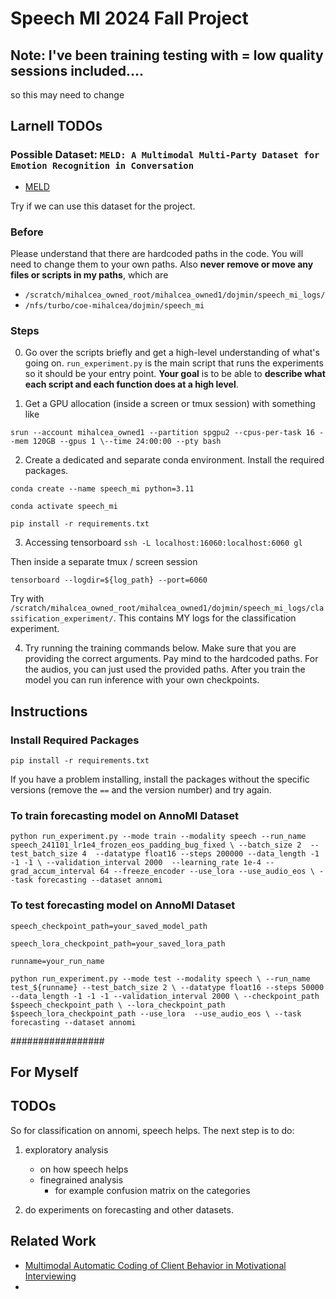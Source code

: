 # Speech MI 2024 Fall Project


## Note: I've been training testing with = low quality sessions included....
so this may need to change

## Larnell TODOs


### Possible Dataset: ``MELD: A Multimodal Multi-Party Dataset for Emotion Recognition in Conversation``
 
- [MELD](https://github.com/declare-lab/MELD)

Try if we can use this dataset for the project.

### Before
Please understand that there are hardcoded paths in the code. You will need to change them to your own paths.
Also __never remove or move any files or scripts in my paths__, which
are 
- `/scratch/mihalcea_owned_root/mihalcea_owned1/dojmin/speech_mi_logs/`
- `/nfs/turbo/coe-mihalcea/dojmin/speech_mi`

### Steps

0. Go over the scripts briefly and get a high-level understanding of what's going on. 
`run_experiment.py` is the main script that runs the experiments so it should be your entry point.
__Your goal__ is to be able to __describe what each script and each function does at a high level__.

1. Get a GPU allocation (inside a screen or tmux session) with something like


`srun --account mihalcea_owned1 --partition spgpu2 --cpus-per-task 16 --mem 120GB --gpus 1 \--time 24:00:00 --pty bash`

2. Create a dedicated and separate conda environment. Install the required packages.

`conda create --name speech_mi python=3.11`

`conda activate speech_mi`

`pip install -r requirements.txt`


3. Accessing tensorboard
`ssh -L localhost:16060:localhost:6060 gl`

Then inside a separate tmux / screen session

`tensorboard --logdir=${log_path} --port=6060`

Try with `/scratch/mihalcea_owned_root/mihalcea_owned1/dojmin/speech_mi_logs/classification_experiment/`. This contains MY logs for the classification experiment.


4. Try running the training commands below. Make sure that you are providing the correct arguments. Pay mind to the hardcoded paths. For the audios, you can just used the provided paths. 
After you train the model you can run inference with your own checkpoints.

## Instructions

### Install Required Packages
`pip install -r requirements.txt`

If you have a problem installing, install the packages without the specific versions (remove the `==` and the version number) and try again.



### To train forecasting model on AnnoMI Dataset 
`python run_experiment.py --mode train --modality speech --run_name speech_241101_lr1e4_frozen_eos_padding_bug_fixed \
    --batch_size 2  --test_batch_size 4  --datatype float16 --steps 200000 --data_length -1 -1 -1 \
    --validation_interval 2000  --learning_rate 1e-4 --grad_accum_interval 64 --freeze_encoder --use_lora --use_audio_eos \
    --task forecasting --dataset annomi`

### To test forecasting model on AnnoMI Dataset 
`speech_checkpoint_path=your_saved_model_path`

`speech_lora_checkpoint_path=your_saved_lora_path`

`runname=your_run_name`

`python run_experiment.py --mode test --modality speech \
    --run_name test_${runname} --test_batch_size 2 \
    --datatype float16 --steps 50000 --data_length -1 -1 -1 --validation_interval 2000 \
    --checkpoint_path $speech_checkpoint_path \
    --lora_checkpoint_path $speech_lora_checkpoint_path --use_lora  --use_audio_eos \
    --task forecasting --dataset annomi`

#################
## For Myself
## TODOs
So for classification on annomi, speech helps. 
The next step is to do:
1. exploratory analysis
    - on how speech helps
    - finegrained analysis
        - for example confusion matrix on the categories
        
2. do experiments on forecasting and other datasets.


## Related Work
- [Multimodal Automatic Coding of Client Behavior in Motivational Interviewing](https://dl.acm.org/doi/pdf/10.1145/3382507.3418853) 
- 
